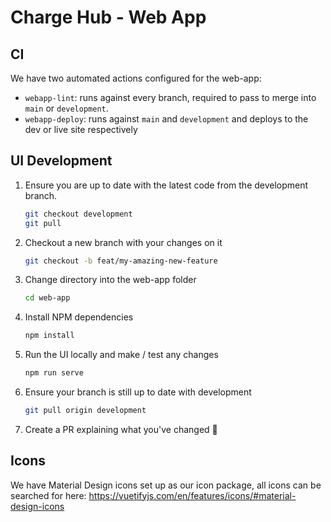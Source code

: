 # Charge Hub - Web App

## CI

We have two automated actions configured for the web-app:

-   `webapp-lint`: runs against every branch, required to pass to merge into `main` or `development`.
-   `webapp-deploy`: runs against `main` and `development` and deploys to the dev or live site respectively

## UI Development

1. Ensure you are up to date with the latest code from the development branch.

    ```bash
    git checkout development
    git pull
    ```

1. Checkout a new branch with your changes on it

    ```bash
    git checkout -b feat/my-amazing-new-feature
    ```

1. Change directory into the web-app folder

    ```bash
    cd web-app
    ```

1. Install NPM dependencies

    ```bash
    npm install
    ```

1. Run the UI locally and make / test any changes

    ```bash
    npm run serve
    ```

1. Ensure your branch is still up to date with development

    ```bash
    git pull origin development
    ```

1. Create a PR explaining what you've changed 🦸

## Icons

We have Material Design icons set up as our icon package, all icons can be searched for here:
https://vuetifyjs.com/en/features/icons/#material-design-icons

